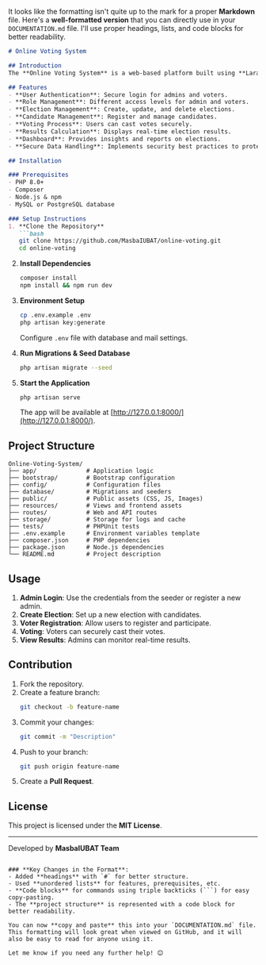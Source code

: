 It looks like the formatting isn't quite up to the mark for a proper **Markdown** file. Here's a **well-formatted version** that you can directly use in your `DOCUMENTATION.md` file. I'll use proper headings, lists, and code blocks for better readability.

```md
# Online Voting System

## Introduction
The **Online Voting System** is a web-based platform built using **Laravel**, designed to facilitate secure and efficient online elections. The system allows administrators to manage elections, candidates, and voters while ensuring a seamless voting process.

## Features
- **User Authentication**: Secure login for admins and voters.
- **Role Management**: Different access levels for admin and voters.
- **Election Management**: Create, update, and delete elections.
- **Candidate Management**: Register and manage candidates.
- **Voting Process**: Users can cast votes securely.
- **Results Calculation**: Displays real-time election results.
- **Dashboard**: Provides insights and reports on elections.
- **Secure Data Handling**: Implements security best practices to protect user data.

## Installation

### Prerequisites
- PHP 8.0+
- Composer
- Node.js & npm
- MySQL or PostgreSQL database

### Setup Instructions
1. **Clone the Repository**
   ```bash
   git clone https://github.com/MasbaIUBAT/online-voting.git
   cd online-voting
   ```

2. **Install Dependencies**
   ```bash
   composer install
   npm install && npm run dev
   ```

3. **Environment Setup**
   ```bash
   cp .env.example .env
   php artisan key:generate
   ```
   Configure `.env` file with database and mail settings.

4. **Run Migrations & Seed Database**
   ```bash
   php artisan migrate --seed
   ```

5. **Start the Application**
   ```bash
   php artisan serve
   ```
   The app will be available at [http://127.0.0.1:8000/](http://127.0.0.1:8000/).

## Project Structure

```
Online-Voting-System/
├── app/              # Application logic
├── bootstrap/        # Bootstrap configuration
├── config/           # Configuration files
├── database/         # Migrations and seeders
├── public/           # Public assets (CSS, JS, Images)
├── resources/        # Views and frontend assets
├── routes/           # Web and API routes
├── storage/          # Storage for logs and cache
├── tests/            # PHPUnit tests
├── .env.example      # Environment variables template
├── composer.json     # PHP dependencies
├── package.json      # Node.js dependencies
└── README.md         # Project description
```

## Usage

1. **Admin Login**: Use the credentials from the seeder or register a new admin.
2. **Create Election**: Set up a new election with candidates.
3. **Voter Registration**: Allow users to register and participate.
4. **Voting**: Voters can securely cast their votes.
5. **View Results**: Admins can monitor real-time results.

## Contribution

1. Fork the repository.
2. Create a feature branch:
   ```bash
   git checkout -b feature-name
   ```
3. Commit your changes:
   ```bash
   git commit -m "Description"
   ```
4. Push to your branch:
   ```bash
   git push origin feature-name
   ```
5. Create a **Pull Request**.

## License
This project is licensed under the **MIT License**.

---

Developed by **MasbaIUBAT Team**
```

### **Key Changes in the Format**:
- Added **headings** with `#` for better structure.
- Used **unordered lists** for features, prerequisites, etc.
- **Code blocks** for commands using triple backticks (```) for easy copy-pasting.
- The **project structure** is represented with a code block for better readability.

You can now **copy and paste** this into your `DOCUMENTATION.md` file. This formatting will look great when viewed on GitHub, and it will also be easy to read for anyone using it.

Let me know if you need any further help! 😊
